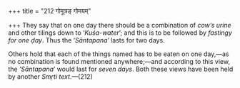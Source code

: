 +++
title = "212 गोमूत्रङ् गोमयम्"

+++
They say that on one day there should be a combination of *cow’s urine*
and other tilings down to ‘*Kuśa-water*’; and this is to be followed by
*fastingy for one ḍay*. Thus the ‘*Sāntapana*’ lasts for two days.

Others hold that each of the things named has to be eaten on one day,—as
no combination is found mentioned anywhere;—and according to this view,
the ‘*Sāntapana*’ would last for *seven days*. Both these views have
been held by another *Smṛti text*.—(212)



